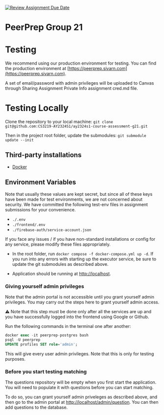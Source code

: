 [![Review Assignment Due Date](https://classroom.github.com/assets/deadline-readme-button-24ddc0f5d75046c5622901739e7c5dd533143b0c8e959d652212380cedb1ea36.svg)](https://classroom.github.com/a/6BOvYMwN)
# PeerPrep Group 21

# Testing

We recommend using our production environment for testing. You can find the production environment at [https://peerprep.sivarn.com](https://peerprep.sivarn.com).

A set of email/password with admin privileges will be uploaded to Canvas through Sharing Assignment Private Info assignment cred.md file.

# Testing Locally

Clone the repository to your local machine: `git clone git@github.com:CS3219-AY2324S1/ay2324s1-course-assessment-g21.git`

Then in the project root folder, update the submodules: `git submodule update --init`

## Third-party installations

- [Docker](https://docs.docker.com/get-docker/)

## Environment Variables

Note that usually these values are kept secret, but since all of these keys have been made for test environments, we are not concerned about security. We have committed the following test-env files in assignment submissions for your convenience.

- `./.env`
- `./frontend/.env`
- `./firebase-auth/service-account.json`

If you face any issues / if you have non-standard installations or config for any service, please modify these files appropriately.

- In the root folder, run `docker compose -f docker-compose.yml up -d`. If you run into any errors with starting up the executor service, be sure to update the git submodules as described above.

- Application should be running at [http://localhost](http://localhost).

### Giving yourself admin privileges

Note that the admin portal is not accessible until you grant yourself admin privileges. You may carry out the steps here to grant yourself admin access.

:warning: Note that this step must be done only after all the services are up and you have successfully logged into the frontend using Google or Github.

Run the following commands in the terminal one after another:

```sql
docker exec -it peerprep-postgres bash
psql -U peerprep
UPDATE profiles SET role='admin';
```

This will give every user admin privileges. Note that this is only for testing purposes.

### Before you start testing matching

The questions repository will be empty when you first start the application. You will need to populate it with questions before you can start matching.

To do so, you can grant yourself admin priveleges as described above, and then go to the admin portal at [http://localhost/admin/question](http://localhost/admin/question). You can then add questions to the database.

